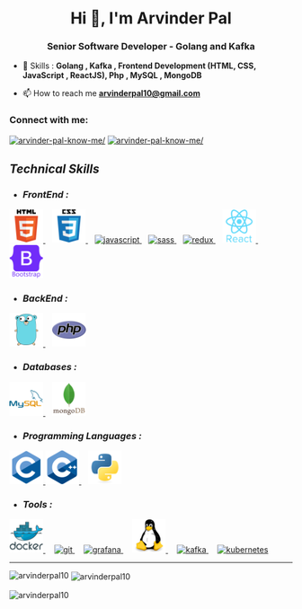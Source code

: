 <h1 align="center">Hi 👋, I'm Arvinder Pal</h1>
<h3 align="center">Senior Software Developer - Golang and Kafka</h3>

- 💬 Skills : **Golang , Kafka , Frontend Development (HTML, CSS, JavaScript , ReactJS), Php , MySQL , MongoDB**

- 📫 How to reach me **arvinderpal10@gmail.com**

<h3 align="left">Connect with me:</h3>
<p align="left">
<a href="https://linkedin.com/in/arvinder-pal-know-me/" target="blank" title="LinkedIn profile"><img align="center" src="https://raw.githubusercontent.com/rahuldkjain/github-profile-readme-generator/master/src/images/icons/Social/linked-in-alt.svg" alt="arvinder-pal-know-me/" height="40" width="70" /></a>
<a href="https://www.teacheron.com/tutor/8h6P" target="blank" title="Teacher-On profile"><img align="center" src="https://assets2.teacheron.com/resources/assets/img/customImages/teacheronLogoOnly.png?t=1664102538504" alt="arvinder-pal-know-me/" height="40" width="70" /></a>
</p>


<h2><i>Technical Skills</i></h2>

- <h3><i> FrontEnd :</i></h3>
<p> 
<a href="https://www.w3.org/html/" target="_blank" rel="noreferrer"> <img src="https://raw.githubusercontent.com/devicons/devicon/master/icons/html5/html5-original-wordmark.svg" alt="html5" width="60" height="60"/> </a>
&nbsp;&nbsp;
<a href="https://www.w3schools.com/css/" target="_blank" rel="noreferrer"> <img src="https://raw.githubusercontent.com/devicons/devicon/master/icons/css3/css3-original-wordmark.svg" alt="css3" width="60" height="60"/> </a> &nbsp;&nbsp;
 <a href="https://developer.mozilla.org/en-US/docs/Web/JavaScript" target="_blank" rel="noreferrer"> <img src="https://www.iconspng.com/uploads/js/js.png" alt="javascript" width="60" height="60"/> </a>
 &nbsp;&nbsp;
<a href="https://sass-lang.com" target="_blank" rel="noreferrer"> <img src="https://th.bing.com/th/id/OIP.yTHZn03tmHatIKkLU-xtKwHaHa?rs=1&pid=ImgDetMain" alt="sass" width="70" height="70"/> </a> 
&nbsp;&nbsp;
<a href="https://redux.js.org" target="_blank" rel="noreferrer"> <img src="https://raw.githubusercontent.com/reactjs/redux/24bab8f05987542ffd186c19400a80f12f717492/logo/logo.png" alt="redux" width="60" height="60"/> </a>&nbsp;&nbsp; 
<a href="https://reactjs.org/" target="_blank" rel="noreferrer"> <img src="https://raw.githubusercontent.com/devicons/devicon/master/icons/react/react-original-wordmark.svg" alt="react" width="60" height="60"/> </a>&nbsp;&nbsp;
<a href="https://getbootstrap.com" target="_blank" rel="noreferrer" title="BootStrap"> <img src="https://raw.githubusercontent.com/devicons/devicon/master/icons/bootstrap/bootstrap-plain-wordmark.svg" alt="bootstrap" width="60" height="60"/> 
</a>
</p>


- <h3><i> BackEnd :</i></h3>
<p>
<a href="https://golang.org" target="_blank" rel="noreferrer"> <img src="https://raw.githubusercontent.com/devicons/devicon/master/icons/go/go-original.svg" alt="go" width="60" height="60"/> </a>&nbsp;&nbsp;
<a href="https://www.php.net" target="_blank" rel="noreferrer"> <img src="https://raw.githubusercontent.com/devicons/devicon/master/icons/php/php-original.svg" alt="php" width="60" height="60"/> </a>  
</p>


- <h3><i> Databases :</i></h3>
<p>
 <a href="https://www.mysql.com/" target="_blank" rel="noreferrer"> <img src="https://raw.githubusercontent.com/devicons/devicon/master/icons/mysql/mysql-original-wordmark.svg" alt="mysql" width="60" height="60"/> </a>
 </a>&nbsp;&nbsp;
 <a href="https://www.mongodb.com/" target="_blank" rel="noreferrer"> <img src="https://raw.githubusercontent.com/devicons/devicon/master/icons/mongodb/mongodb-original-wordmark.svg" alt="mongodb" width="60" height="60"/> </a> 
</p>

- <h3><i> Programming Languages :</i></h3>
<p>
<a href="https://www.cprogramming.com/" target="_blank" rel="noreferrer"> 
<img src="https://raw.githubusercontent.com/devicons/devicon/master/icons/c/c-original.svg" alt="c" width="60" height="60"/> </a> <a href="https://www.w3schools.com/cpp/" target="_blank" rel="noreferrer"> <img src="https://raw.githubusercontent.com/devicons/devicon/master/icons/cplusplus/cplusplus-original.svg" alt="cplusplus" width="60" height="60"/> </a> &nbsp;&nbsp;
<a href="https://www.python.org" target="_blank" rel="noreferrer"> <img src="https://raw.githubusercontent.com/devicons/devicon/master/icons/python/python-original.svg" alt="python" width="60" height="60"/> </a> 
 
</p>
 

 
- <h3><i> Tools :</i></h3>
<p>
<a href="https://www.docker.com/" target="_blank" rel="noreferrer"> <img src="https://raw.githubusercontent.com/devicons/devicon/master/icons/docker/docker-original-wordmark.svg" alt="docker" width="60" height="60"/> </a>  &nbsp;&nbsp;&nbsp;
<a href="https://git-scm.com/" target="_blank" rel="noreferrer"> <img src="https://www.vectorlogo.zone/logos/git-scm/git-scm-icon.svg" alt="git" width="60" height="60"/> </a> &nbsp;&nbsp;&nbsp;
<a href="https://grafana.com" target="_blank" rel="noreferrer"> <img src="https://www.vectorlogo.zone/logos/grafana/grafana-icon.svg" alt="grafana" width="60" height="60"/> </a>&nbsp;&nbsp;&nbsp;
<a href="https://www.linux.org/" target="_blank" rel="noreferrer"> <img src="https://raw.githubusercontent.com/devicons/devicon/master/icons/linux/linux-original.svg" alt="linux" width="60" height="60"/> </a>
&nbsp;&nbsp;&nbsp;
<a href="https://kafka.apache.org/" target="_blank" rel="noreferrer"> <img src="https://www.vectorlogo.zone/logos/apache_kafka/apache_kafka-icon.svg" alt="kafka" width="60" height="60"/> </a> 
&nbsp;&nbsp;&nbsp;
<a href="https://kubernetes.io" target="_blank" rel="noreferrer"> <img src="https://www.vectorlogo.zone/logos/kubernetes/kubernetes-icon.svg" alt="kubernetes" width="60" height="60"/> </a>   
</p>

<hr>
<p><img align="left" src="https://github-readme-stats.vercel.app/api/top-langs?username=arvinderpal10&show_icons=true&locale=en&layout=compact" alt="arvinderpal10" /></p>

<p>&nbsp;<img align="center" src="https://github-readme-stats.vercel.app/api?username=arvinderpal10&show_icons=true&locale=en" alt="arvinderpal10" /></p>

<p><img align="center" src="https://github-readme-streak-stats.herokuapp.com/?user=arvinderpal10&" alt="arvinderpal10" /></p>
